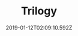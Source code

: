---
title: Trilogy
artist: The Weeknd
date: 2019-01-12T02:09:10.592Z
cover: /upload/8386fd594c42ffe29b24159714f9da0b.jpg
styles:
  - Electronic
links:
  spotify: https://play.spotify.com/album/5EbpxRwbbpCJUepbqVTZ1U
  youtube: https://music.youtube.com/playlist?list=OLAK5uy_n605tdRYQ63n073eyZnElBgBVTMtHK6nI
  applemusic: https://itunes.apple.com/us/album/trilogy/571371388?uo=4
  soundcloud: ""
  bandcamp: ""
  googleplay: https://play.google.com/music/m/B4vjm4zf7xhdbcvbqu6siu22lte?signup_if_needed=1
  deezer: https://www.deezer.com/album/6086515
---